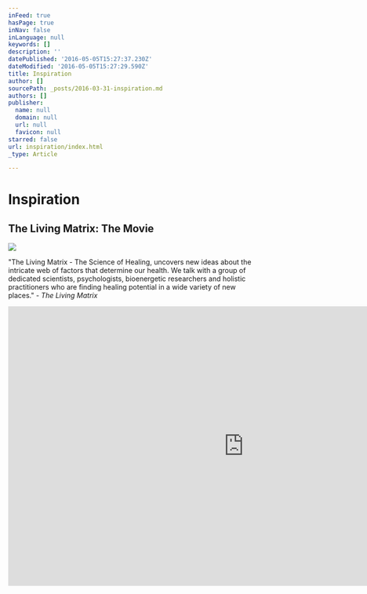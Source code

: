 ```yaml
---
inFeed: true
hasPage: true
inNav: false
inLanguage: null
keywords: []
description: ''
datePublished: '2016-05-05T15:27:37.230Z'
dateModified: '2016-05-05T15:27:29.590Z'
title: Inspiration
author: []
sourcePath: _posts/2016-03-31-inspiration.md
authors: []
publisher:
  name: null
  domain: null
  url: null
  favicon: null
starred: false
url: inspiration/index.html
_type: Article

---
```

# Inspiration

## The Living Matrix: The Movie
![](https://the-grid-user-content.s3-us-west-2.amazonaws.com/bb88074c-75ab-49b8-83fd-4588cba0ad55.jpg)

"The Living Matrix - The Science of Healing, uncovers new ideas about the intricate web of factors that determine our health. We talk with a group of dedicated scientists, psychologists, bioenergetic researchers and holistic practitioners who are finding healing potential in a wide variety of new places." - _The Living Matrix_

<iframe width="960" height="570" src="https://www.youtube.com/embed/YDP3KKVbFw4" frameborder="0" allowfullscreen="" style=""></iframe>
